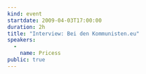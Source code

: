 ```yaml
---
kind: event
startdate: 2009-04-03T17:00:00
duration: 2h
title: "Interview: Bei den Kommunisten.eu"
speakers:
  -
    name: Pricess
public: true
---
```


